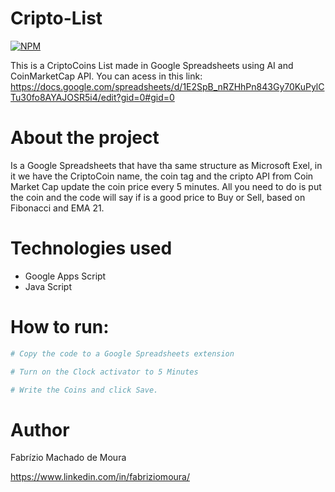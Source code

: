 # Cripto-List
[![NPM](https://img.shields.io/npm/l/react)](https://github.com/fabriziommoura/microsoftrewardsbot/blob/main/LICENSE) 

This is a CriptoCoins List made in Google Spreadsheets using AI and CoinMarketCap API.
You can acess in this link: https://docs.google.com/spreadsheets/d/1E2SpB_nRZHhPn843Gy70KuPylCTu30fo8AYAJOSR5i4/edit?gid=0#gid=0

# About the project

Is a Google Spreadsheets that have tha same structure as Microsoft Exel, in it we have the CriptoCoin name, the coin tag and the cripto API from Coin Market Cap update the coin price every 5 minutes. 
All you need to do is put the coin and the code will say if is a good price to Buy or Sell, based on Fibonacci and EMA 21.

#

# Technologies used
- Google Apps Script
- Java Script

# How to run:

```bash
# Copy the code to a Google Spreadsheets extension

# Turn on the Clock activator to 5 Minutes

# Write the Coins and click Save.
```


# Author

Fabrízio Machado de Moura

https://www.linkedin.com/in/fabriziomoura/
